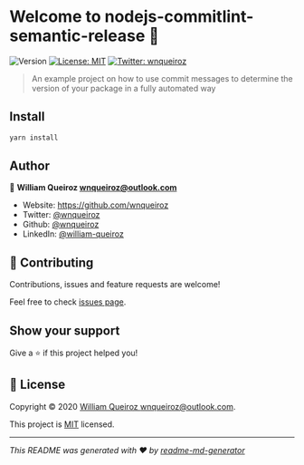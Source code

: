 # Welcome to nodejs-commitlint-semantic-release 👋

![Version](https://img.shields.io/badge/version-1.0.0-blue.svg?cacheSeconds=2592000)
[![License: MIT](https://img.shields.io/badge/License-MIT-yellow.svg)](https://github.com/wnqueiroz/nodejs-commitlint-semantic-release/blob/master/LICENSE)
[![Twitter: wnqueiroz](https://img.shields.io/twitter/follow/wnqueiroz.svg?style=social)](https://twitter.com/wnqueiroz)

> An example project on how to use commit messages to determine the version of your package in a fully automated way

## Install

```sh
yarn install
```

## Author

👤 **William Queiroz <wnqueiroz@outlook.com>**

- Website: https://github.com/wnqueiroz
- Twitter: [@wnqueiroz](https://twitter.com/wnqueiroz)
- Github: [@wnqueiroz](https://github.com/wnqueiroz)
- LinkedIn: [@william-queiroz](https://linkedin.com/in/william-queiroz)

## 🤝 Contributing

Contributions, issues and feature requests are welcome!

Feel free to check [issues page](https://github.com/wnqueiroz/nodejs-commitlint-semantic-release/issues).

## Show your support

Give a ⭐️ if this project helped you!

## 📝 License

Copyright © 2020 [William Queiroz <wnqueiroz@outlook.com>](https://github.com/wnqueiroz).

This project is [MIT](https://github.com/wnqueiroz/nodejs-commitlint-semantic-release/blob/master/LICENSE) licensed.

---

_This README was generated with ❤️ by [readme-md-generator](https://github.com/kefranabg/readme-md-generator)_
